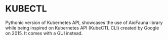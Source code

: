 # KUBECTL

Pythonic version of Kubernetes API, showcases the use of AioFauna library  while being inspired on Kubernetes API (KubeCTL CLI) created by Google on 2015. It comes with a GUI instead.
